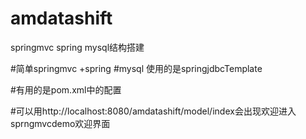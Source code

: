 # amdatashift
springmvc spring mysql结构搭建

#简单springmvc +spring
#mysql 使用的是springjdbcTemplate

#有用的是pom.xml中的配置

#可以用http://localhost:8080/amdatashift/model/index会出现欢迎进入sprngmvcdemo欢迎界面
